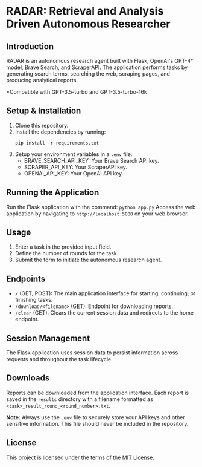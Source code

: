 # RADAR: Retrieval and Analysis Driven Autonomous Researcher

## Introduction
RADAR is an autonomous research agent built with Flask, OpenAI's GPT-4* model, Brave Search, and ScraperAPI. The application performs tasks by generating search terms, searching the web, scraping pages, and producing analytical reports. 

*Compatible with GPT-3.5-turbo and GPT-3.5-turbo-16k

## Setup & Installation
1. Clone this repository.
2. Install the dependencies by running: 
    ```
    pip install -r requirements.txt
    ```
3. Setup your environment variables in a `.env` file:
    - BRAVE_SEARCH_API_KEY: Your Brave Search API key.
    - SCRAPER_API_KEY: Your ScraperAPI key.
    - OPENAI_API_KEY: Your OpenAI API key.

## Running the Application
Run the Flask application with the command:
    ```
    python app.py
    ```
Access the web application by navigating to `http://localhost:5000` on your web browser.

## Usage
1. Enter a task in the provided input field.
2. Define the number of rounds for the task.
3. Submit the form to initiate the autonomous research agent.

## Endpoints
- `/` (GET, POST): The main application interface for starting, continuing, or finishing tasks.
- `/download/<filename>` (GET): Endpoint for downloading reports.
- `/clear` (GET): Clears the current session data and redirects to the home endpoint.

## Session Management
The Flask application uses session data to persist information across requests and throughout the task lifecycle.

## Downloads
Reports can be downloaded from the application interface. Each report is saved in the `results` directory with a filename formatted as `<task>_result_round_<round_number>.txt`.

**Note:** Always use the `.env` file to securely store your API keys and other sensitive information. This file should never be included in the repository.

## License
This project is licensed under the terms of the [MIT License](./LICENSE.md).
